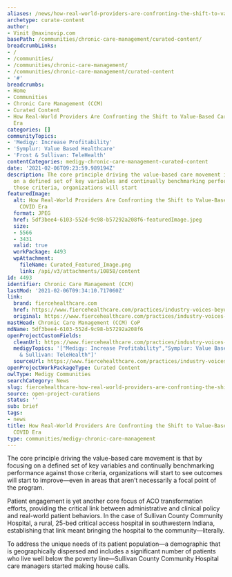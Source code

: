 ```yaml
---
aliases: /news/how-real-world-providers-are-confronting-the-shift-to-value-based-care-in-the-covid-era
archetype: curate-content
author:
- Vinit @maxinovip.com
basePath: /communities/chronic-care-management/curated-content/
breadcrumbLinks:
- /
- /communities/
- /communities/chronic-care-management/
- /communities/chronic-care-management/curated-content
- '#'
breadcrumbs:
- Home
- Communities
- Chronic Care Management (CCM)
- Curated Content
- How Real-World Providers Are Confronting the Shift to Value-Based Care in the COVID
  Era
categories: []
communityTopics:
- 'Medigy: Increase Profitability'
- 'Symplur: Value Based Healthcare'
- 'Frost & Sullivan: TeleHealth'
contentCategories: medigy-chronic-care-management-curated-content
date: '2021-02-06T09:23:59.989194Z'
description: The core principle driving the value-based care movement is that by focusing
  on a defined set of key variables and continually benchmarking performance against
  those criteria, organizations will start
featuredImage:
  alt: How Real-World Providers Are Confronting the Shift to Value-Based Care in the
    COVID Era
  format: JPEG
  href: 5df3bee4-6103-552d-9c98-b57292a208f6-featuredImage.jpeg
  size:
  - 5566
  - 3431
  valid: true
  workPackage: 4493
  wpAttachment:
    fileName: Curated_Featured_Image.png
    link: /api/v3/attachments/10858/content
id: 4493
identifier: Chronic Care Management (CCM)
lastMod: '2021-02-06T09:34:10.717060Z'
link:
  brand: fiercehealthcare.com
  href: https://www.fiercehealthcare.com/practices/industry-voices-beyond-shared-savings-headlines-how-providers-are-confronting-shift-to
  original: https://www.fiercehealthcare.com/practices/industry-voices-beyond-shared-savings-headlines-how-providers-are-confronting-shift-to
mastHead: Chronic Care Management (CCM) CoP
mdName: 5df3bee4-6103-552d-9c98-b57292a208f6
openProjectCustomFields:
  cleanUrl: https://www.fiercehealthcare.com/practices/industry-voices-beyond-shared-savings-headlines-how-providers-are-confronting-shift-to
  medigyTopics: '["Medigy: Increase Profitability","Symplur: Value Based Healthcare","Frost
    & Sullivan: TeleHealth"]'
  sourceUrl: https://www.fiercehealthcare.com/practices/industry-voices-beyond-shared-savings-headlines-how-providers-are-confronting-shift-to
openProjectWorkPackageType: Curated Content
owlType: Medigy Communities
searchCategory: News
slug: fiercehealthcare-how-real-world-providers-are-confronting-the-shift-to-value-based-care-in-the-covid-era
source: open-project-curations
status: ''
sub: brief
tags:
- news
title: How Real-World Providers Are Confronting the Shift to Value-Based Care in the
  COVID Era
type: communities/medigy-chronic-care-management
---
```


<p>The core principle driving the value-based care movement is that by focusing on a defined set of key variables and continually benchmarking performance against those criteria, organizations will start to see outcomes will start to improve—even in areas that aren’t necessarily a focal point of the program.</p><p>Patient engagement is yet another core focus of ACO transformation efforts, providing the critical link between administrative and clinical policy and real-world patient behaviors. In the case of Sullivan County Community Hospital, a rural, 25-bed critical access hospital in southwestern Indiana, establishing that link meant bringing the hospital to the community—literally.</p><p>To address the unique needs of its patient population—a demographic that is geographically dispersed and includes a significant number of patients who live well below the poverty line—Sullivan County Community Hospital care managers started making house calls.</p>